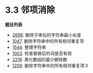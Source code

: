 # 3.3 邻项消除

**题目列表**

- [2696](https://leetcode.cn/problems/minimum-string-length-after-removing-substrings/description/). 删除子串后的字符串最小长度
- [1047](https://leetcode.cn/problems/remove-all-adjacent-duplicates-in-string/description/). 删除字符串中的所有相邻重复项
- [1544](https://leetcode.cn/problems/make-the-string-great/description/). 整理字符串
- [1003](https://leetcode.cn/problems/check-if-word-is-valid-after-substitutions/description/). 检查替换后的词是否有效
- [2216](https://leetcode.cn/problems/minimum-deletions-to-make-array-beautiful/description/). 美化数组的最少删除数
- [1209](https://leetcode.cn/problems/remove-all-adjacent-duplicates-in-string-ii/description/). 删除字符串中的所有相邻重复项 II

